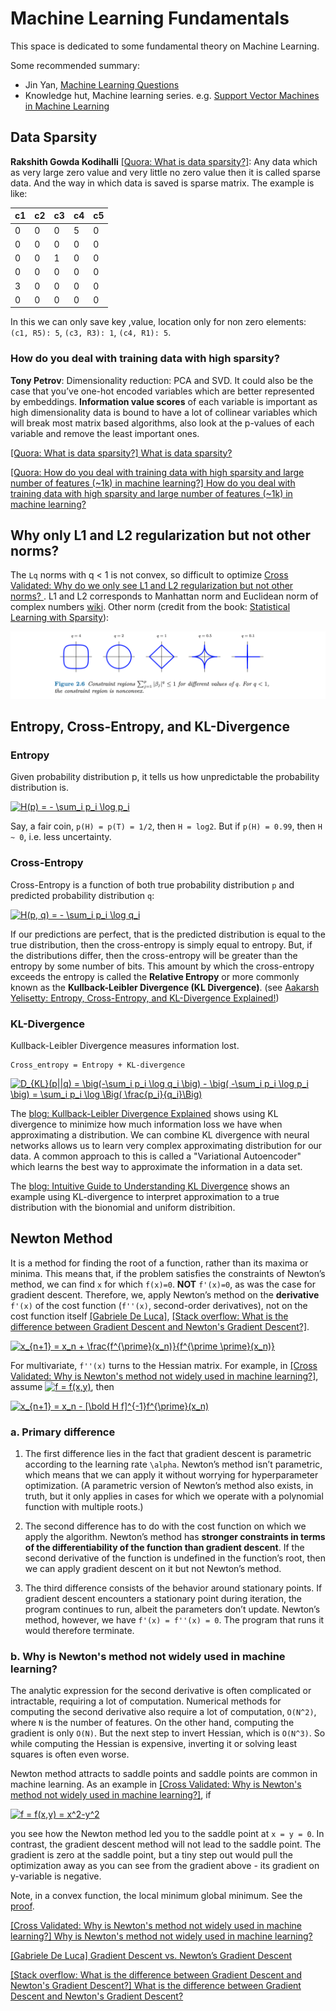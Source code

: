 
# Machine Learning Fundamentals 



This space is dedicated to some fundamental theory on Machine Learning.

Some recommended summary:

* Jin Yan, [Machine Learning Questions](https://yanjin.space/blog/2020/2020305.html)
* Knowledge hut, Machine learning series. e.g. [Support Vector Machines in Machine Learning](https://www.knowledgehut.com/blog/data-science/support-vector-machines-in-machine-learning)


## Data Sparsity

**Rakshith Gowda Kodihalli** [[Quora: What is data sparsity?]][What is data sparsity?]: Any data which as very large zero value and very little no zero value then it is called sparse data. And the way in which data is saved is sparse matrix. The example is like:

| c1 | c2 | c3 | c4 | c5 |
| --- | --- | --- | --- | --- |
| 0 | 0 | 0 | 5 | 0 |
| 0 | 0 | 0 | 0 | 0 |
| 0 | 0 | 1 | 0 | 0 |
| 0 | 0 | 0 | 0 | 0 |
| 3 | 0 | 0 | 0 | 0 |
| 0 | 0 | 0 | 0 | 0 |

In this we can only save key ,value, location only for non zero elements:
`(c1, R5): 5`, `(c3, R3): 1`, `(c4, R1): 5`.

### How do you deal with training data with high sparsity?

**Tony Petrov**: Dimensionality reduction: PCA and SVD. It could also be the case that you’ve one-hot encoded variables which are better represented by embeddings.  **Information value scores** of each variable is important as high dimensionality data is bound to have a lot of collinear variables which will break most matrix based algorithms, also look at the p-values of each variable and remove the least important ones.

[What is data sparsity?]: https://www.quora.com/What-is-data-sparsity
[[Quora: What is data sparsity?] What is data sparsity?](https://www.quora.com/What-is-data-sparsity)

[How do you deal with training data with high sparsity and large number of features (~1k) in machine learning?]: https://www.quora.com/How-do-you-deal-with-training-data-with-high-sparsity-and-large-number-of-features-1k-in-machine-learning
[[Quora: How do you deal with training data with high sparsity and large number of features (~1k) in machine learning?] How do you deal with training data with high sparsity and large number of features (~1k) in machine learning?](https://www.quora.com/How-do-you-deal-with-training-data-with-high-sparsity-and-large-number-of-features-1k-in-machine-learning)

## Why only L1 and L2 regularization but not other norms?

The `Lq` norms with q < 1 is not convex, so difficult to optimize [Cross Validated: Why do we only see L1 and L2 regularization but not other norms?
](https://stats.stackexchange.com/questions/269298/why-do-we-only-see-l-1-and-l-2-regularization-but-not-other-norms). L1 and L2 corresponds to Manhattan norm and Euclidean norm of complex numbers [wiki](https://en.wikipedia.org/wiki/Norm_(mathematics)). Other norm (credit from the book: [Statistical Learning with Sparsity](http://web.stanford.edu/~hastie/StatLearnSparsity/)):


![Lq_regularization](images/Lq_regularization.png)


## Entropy, Cross-Entropy, and KL-Divergence 

### Entropy

Given probability distribution p, it tells us how unpredictable the probability distribution is.

<a href="https://www.codecogs.com/eqnedit.php?latex=H(p)&space;=&space;-&space;\sum_i&space;p_i&space;\log&space;p_i" target="_blank"><img src="https://latex.codecogs.com/gif.latex?H(p)&space;=&space;-&space;\sum_i&space;p_i&space;\log&space;p_i" title="H(p) = - \sum_i p_i \log p_i" /></a>

Say, a fair coin, `p(H) = p(T) = 1/2`, then `H = log2`. But if `p(H) = 0.99`, then `H ~ 0`, i.e. less uncertainty.

### Cross-Entropy

Cross-Entropy is a function of both true probability distribution `p` and predicted probability distribution `q`:

<a href="https://www.codecogs.com/eqnedit.php?latex=H(p,&space;q)&space;=&space;-&space;\sum_i&space;p_i&space;\log&space;q_i" target="_blank"><img src="https://latex.codecogs.com/gif.latex?H(p,&space;q)&space;=&space;-&space;\sum_i&space;p_i&space;\log&space;q_i" title="H(p, q) = - \sum_i p_i \log q_i" /></a>

If our predictions are perfect, that is the predicted distribution is equal to the true distribution, then the cross-entropy is simply equal to entropy. But, if the distributions differ, then the cross-entropy will be greater than the entropy by some number of bits. This amount by which the cross-entropy exceeds the entropy is called the **Relative Entropy** or more commonly known as the **Kullback-Leibler Divergence (KL Divergence)**. (see [Aakarsh Yelisetty: Entropy, Cross-Entropy, and KL-Divergence Explained!](https://towardsdatascience.com/entropy-cross-entropy-and-kl-divergence-explained-b09cdae917a))



### KL-Divergence

Kullback-Leibler Divergence measures information lost.

```
Cross_entropy = Entropy + KL-divergence
```

<a href="https://www.codecogs.com/eqnedit.php?latex=D_{KL}(p||q)&space;=&space;\big(-\sum_i&space;p_i&space;\log&space;q_i&space;\big)&space;-&space;\big(&space;-\sum_i&space;p_i&space;\log&space;p_i&space;\big)&space;=&space;\sum_i&space;p_i&space;\log&space;\Big(&space;\frac{p_i}{q_i}\Big)" target="_blank"><img src="https://latex.codecogs.com/gif.latex?D_{KL}(p||q)&space;=&space;\big(-\sum_i&space;p_i&space;\log&space;q_i&space;\big)&space;-&space;\big(&space;-\sum_i&space;p_i&space;\log&space;p_i&space;\big)&space;=&space;\sum_i&space;p_i&space;\log&space;\Big(&space;\frac{p_i}{q_i}\Big)" title="D_{KL}(p||q) = \big(-\sum_i p_i \log q_i \big) - \big( -\sum_i p_i \log p_i \big) = \sum_i p_i \log \Big( \frac{p_i}{q_i}\Big)" /></a>


The [blog: Kullback-Leibler Divergence Explained](https://www.countbayesie.com/blog/2017/5/9/kullback-leibler-divergence-explained) shows using KL divergence to minimize how much information loss we have when approximating a distribution. We can combine KL divergence with neural networks allows us to learn very complex approximating distribution for our data. A common approach to this is called a "Variational Autoencoder" which learns the best way to approximate the information in a data set.

The [blog: Intuitive Guide to Understanding KL Divergence](https://towardsdatascience.com/light-on-math-machine-learning-intuitive-guide-to-understanding-kl-divergence-2b382ca2b2a8) shows an example using KL-divergence to interpret approximation to a true distribution with the bionomial and uniform distribition.


## Newton Method


It is a method for finding the root of a function, rather than its maxima or minima. This means that, if the problem satisfies the constraints of Newton’s method, we can find `x` for which `f(x)=0`. **NOT** `f'(x)=0`, as was the case for gradient descent. Therefore, we, apply Newton’s method on the **derivative** `f'(x)` of the cost function (`f''(x)`, second-order derivatives), not on the cost function itself [[Gabriele De Luca]][Gradient Descent vs. Newton’s Gradient Descent], [[Stack overflow: What is the difference between Gradient Descent and Newton's Gradient Descent?]][What is the difference between Gradient Descent and Newton's Gradient Descent?].

<a href="https://www.codecogs.com/eqnedit.php?latex=x_{n&plus;1}&space;=&space;x_n&space;&plus;&space;\frac{f^{\prime}(x_n)}{f^{\prime&space;\prime}(x_n)}" target="_blank"><img src="https://latex.codecogs.com/gif.latex?x_{n&plus;1}&space;=&space;x_n&space;&plus;&space;\frac{f^{\prime}(x_n)}{f^{\prime&space;\prime}(x_n)}" title="x_{n+1} = x_n + \frac{f^{\prime}(x_n)}{f^{\prime \prime}(x_n)}" /></a>

For multivariate, `f''(x)` turns to the Hessian matrix. For example, in [[Cross Validated: Why is Newton's method not widely used in machine learning?]][Why is Newton's method not widely used in machine learning?], assume <a href="https://www.codecogs.com/eqnedit.php?latex=f&space;=&space;f(x,y)" target="_blank"><img src="https://latex.codecogs.com/gif.latex?f&space;=&space;f(x,y)" title="f = f(x,y)" /></a>, then

<a href="https://www.codecogs.com/eqnedit.php?latex=x_{n&plus;1}&space;=&space;x_n&space;-&space;[\bold&space;H&space;f]^{-1}f^{\prime}(x_n)" target="_blank"><img src="https://latex.codecogs.com/gif.latex?x_{n&plus;1}&space;=&space;x_n&space;-&space;[\bold&space;H&space;f]^{-1}f^{\prime}(x_n)" title="x_{n+1} = x_n - [\bold H f]^{-1}f^{\prime}(x_n)" /></a>

### a. Primary difference

1. The first difference lies in the fact that gradient descent is parametric according to the learning rate `\alpha`. Newton’s method isn’t parametric, which means that we can apply it without worrying for hyperparameter optimization. (A parametric version of Newton’s method also exists, in truth, but it only applies in cases for which we operate with a polynomial function with multiple roots.)

2. The second difference has to do with the cost function on which we apply the algorithm. Newton’s method has **stronger constraints in terms of the differentiability of the function than gradient descent**. If the second derivative of the function is undefined in the function’s root, then we can apply gradient descent on it but not Newton’s method.

3. The third difference consists of the behavior around stationary points. If gradient descent encounters a stationary point during iteration, the program continues to run, albeit the parameters don’t update. Newton’s method, however, we have `f'(x) = f''(x) = 0`. The program that runs it would therefore terminate.


### b. Why is Newton's method not widely used in machine learning?

The analytic expression for the second derivative is often complicated or intractable, requiring a lot of computation. Numerical methods for computing the second derivative also require a lot of computation, `O(N^2)`, where `N` is the number of features. On the other hand, computing the gradient is only `O(N)`. But the next step to invert Hessian, which is `O(N^3)`. So while computing the Hessian is expensive, inverting it or solving least squares is often even worse.

Newton method attracts to saddle points and saddle points are common in machine learning. As an example in [[Cross Validated: Why is Newton's method not widely used in machine learning?]][Why is Newton's method not widely used in machine learning?], if 

<a href="https://www.codecogs.com/eqnedit.php?latex=f&space;=&space;f(x,y)&space;=&space;x^2-y^2" target="_blank"><img src="https://latex.codecogs.com/gif.latex?f&space;=&space;f(x,y)&space;=&space;x^2-y^2" title="f = f(x,y) = x^2-y^2" /></a>

you see how the Newton method led you to the saddle point at `x = y = 0`. In contrast, the gradient descent method will not lead to the saddle point. The gradient is zero at the saddle point, but a tiny step out would pull the optimization away as you can see from the gradient above - its gradient on y-variable is negative.


Note, in a convex function, the local minimum global minimum. See the [proof](https://planetmath.org/localminimumofconvexfunctionisnecessarilyglobal).


[Why is Newton's method not widely used in machine learning?]: https://stats.stackexchange.com/questions/253632/why-is-newtons-method-not-widely-used-in-machine-learning
[[Cross Validated: Why is Newton's method not widely used in machine learning?] Why is Newton's method not widely used in machine learning?](https://stats.stackexchange.com/questions/253632/why-is-newtons-method-not-widely-used-in-machine-learning)

[Gradient Descent vs. Newton’s Gradient Descent]: https://www.baeldung.com/cs/gradient-descent-vs-newtons-gradient-descent
[[Gabriele De Luca] Gradient Descent vs. Newton’s Gradient Descent](https://www.baeldung.com/cs/gradient-descent-vs-newtons-gradient-descent)

[What is the difference between Gradient Descent and Newton's Gradient Descent?]: https://stackoverflow.com/questions/12066761/what-is-the-difference-between-gradient-descent-and-newtons-gradient-descent
[[Stack overflow: What is the difference between Gradient Descent and Newton's Gradient Descent?] What is the difference between Gradient Descent and Newton's Gradient Descent?](https://stackoverflow.com/questions/12066761/what-is-the-difference-between-gradient-descent-and-newtons-gradient-descent)
